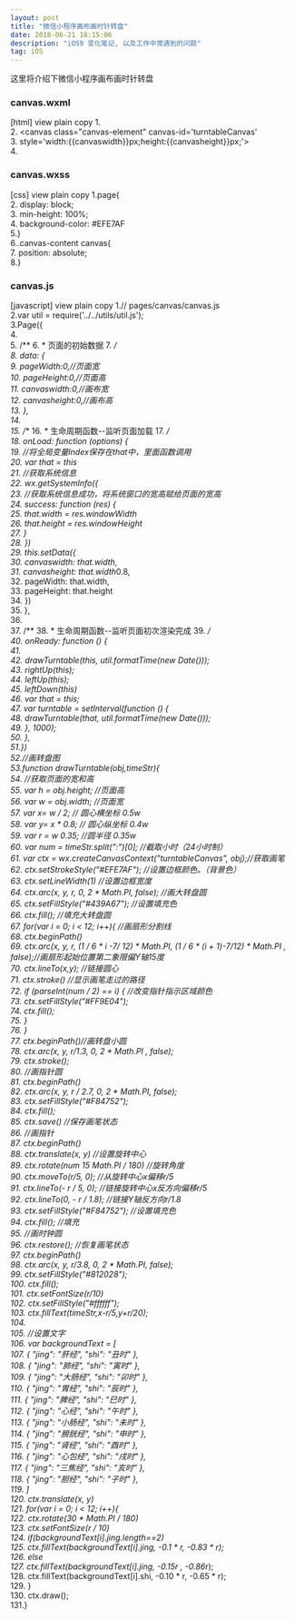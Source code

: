 ```yaml
---
layout: post
title: "微信小程序画布画时针转盘"
date: 2018-06-21 18:15:06 
description: "iOS9 变化笔记, 以及工作中常遇到的问题"
tag: iOS
---
```


这里将介绍下微信小程序画布画时针转盘
     

### canvas.wxml




[html] view plain copy 
1.<view class="canvas-content">  
2.   <canvas class="canvas-element" canvas-id='turntableCanvas'   
3.          style='width:{{canvaswidth}}px;height:{{canvasheight}}px;'></canvas>       
4.</view>   



### canvas.wxss


[css] view plain copy 
1.page{  
2.  display: block;  
3.  min-height: 100%;    
4.  background-color: #EFE7AF  
5.}  
6..canvas-content canvas{  
7.  position: absolute;  
8.}  


### canvas.js


[javascript] view plain copy 
1.// pages/canvas/canvas.js  
2.var util = require('../../utils/util.js');   
3.Page({  
4.   
5.  /** 
6.   * 页面的初始数据 
7.   */  
8.  data: {  
9.    pageWidth:0,//页面宽  
10.    pageHeight:0,//页面高  
11.    canvaswidth:0,//画布宽  
12.    canvasheight:0,//画布高  
13.  },  
14.  
15.  /** 
16.   * 生命周期函数--监听页面加载 
17.   */  
18.  onLoad: function (options) {  
19.    //将全局变量Index保存在that中，里面函数调用   
20.    var that = this  
21.    //获取系统信息   
22.    wx.getSystemInfo({  
23.      //获取系统信息成功，将系统窗口的宽高赋给页面的宽高   
24.      success: function (res) {  
25.        that.width = res.windowWidth  
26.        that.height = res.windowHeight   
27.      }  
28.    })   
29.    this.setData({  
30.      canvaswidth: that.width,  
31.      canvasheight: that.width*0.8,  
32.      pageWidth: that.width,  
33.      pageHeight: that.height  
34.    })  
35.  },  
36.  
37.  /** 
38.   * 生命周期函数--监听页面初次渲染完成 
39.   */  
40.  onReady: function () {  
41.      
42.    drawTurntable(this, util.formatTime(new Date()));  
43.    rightUp(this);  
44.    leftUp(this);  
45.    leftDown(this)  
46.    var that = this;  
47.    var turntable = setInterval(function () {  
48.      drawTurntable(that, util.formatTime(new Date()));  
49.    }, 1000);    
50.  },  
51.})  
52.//画转盘图  
53.function drawTurntable(obj,timeStr){  
54. //获取页面的宽和高  
55.  var h = obj.height;       //页面高  
56.  var w = obj.width;        //页面宽  
57.  var x= w / 2;             // 圆心横坐标 0.5w  
58.  var y= x * 0.8;           // 圆心纵坐标 0.4w  
59.  var r = w *0.35;     //圆半径 0.35w  
60.  var num = timeStr.split(":")[0];  //截取小时（24小时制）  
61.  var ctx = wx.createCanvasContext("turntableCanvas", obj);//获取画笔  
62.  ctx.setStrokeStyle("#EFE7AF");    //设置边框颜色。（背景色）  
63.  ctx.setLineWidth(1)               //设置边框宽度  
64.  ctx.arc(x, y, r, 0, 2 * Math.PI, false); //画大转盘圆  
65.  ctx.setFillStyle("#439A67");      //设置填充色  
66.  ctx.fill();                       //填充大转盘圆  
67.  for(var i = 0; i < 12; i++){      //画扇形分割线  
68.    ctx.beginPath()  
69.    ctx.arc(x, y, r, (1 / 6 * i -7/ 12) * Math.PI, (1 / 6 * (i + 1)-7/12) * Math.PI , false);//画扇形起始位置第二象限偏Y轴15度  
70.    ctx.lineTo(x,y);                //链接圆心  
71.    ctx.stroke()                    //显示画笔走过的路径  
72.    if (parseInt(num / 2) == i) {   //改变指针指示区域颜色  
73.      ctx.setFillStyle("#FF9E04");  
74.      ctx.fill();  
75.    }  
76.  }   
77.  ctx.beginPath()//画转盘小圆  
78.  ctx.arc(x, y, r/1.3, 0, 2 * Math.PI , false);  
79.  ctx.stroke();  
80.  //画指针圆  
81.  ctx.beginPath()  
82.  ctx.arc(x, y, r / 2.7, 0, 2 * Math.PI, false);  
83.  ctx.setFillStyle("#F84752");  
84.  ctx.fill();  
85.  ctx.save()                          //保存画笔状态  
86.  //画指针  
87.  ctx.beginPath()  
88.  ctx.translate(x, y)                 //设置旋转中心  
89.  ctx.rotate(num *15* Math.PI / 180)  //旋转角度  
90.  ctx.moveTo(r/5, 0);                 //从旋转中心x偏移r/5  
91.  ctx.lineTo(- r / 5, 0);             //链接旋转中心x反方向偏移r/5  
92.  ctx.lineTo(0, - r / 1.8);           //链接Y轴反方向r/1.8  
93.  ctx.setFillStyle("#F84752");        //设置填充色  
94.  ctx.fill();                         //填充  
95.  //画时钟圆  
96.  ctx.restore();                      //恢复画笔状态  
97.  ctx.beginPath()  
98.  ctx.arc(x, y, r/3.8, 0, 2 * Math.PI, false);  
99.  ctx.setFillStyle("#812028");  
100.  ctx.fill();  
101.  ctx.setFontSize(r/10)  
102.  ctx.setFillStyle("#ffffff");  
103.  ctx.fillText(timeStr,x-r/5,y+r/20);  
104.  
105.  //设置文字  
106.  var backgroundText = [  
107.    { "jing": "肝经", "shi": "丑时" },  
108.    { "jing": "肺经", "shi": "寅时" },  
109.    { "jing": "大肠经", "shi": "卯时" },  
110.    { "jing": "胃经", "shi": "辰时" },  
111.    { "jing": "脾经", "shi": "巳时" },  
112.    { "jing": "心经", "shi": "午时" },  
113.    { "jing": "小肠经", "shi": "未时" },  
114.    { "jing": "膀胱经", "shi": "申时" },  
115.    { "jing": "肾经", "shi": "酉时" },  
116.    { "jing": "心包经", "shi": "戌时" },  
117.    { "jing": "三焦经", "shi": "亥时" },  
118.    { "jing": "胆经", "shi": "子时" },  
119.  ]  
120.  ctx.translate(x, y)  
121.  for(var i = 0; i < 12; i++){  
122.    ctx.rotate(30 * Math.PI / 180)  
123.    ctx.setFontSize(r / 10)  
124.    if(backgroundText[i].jing.length==2)  
125.      ctx.fillText(backgroundText[i].jing, -0.1 * r, -0.83 * r);   
126.    else  
127.      ctx.fillText(backgroundText[i].jing, -0.15*r , -0.86*r);    
128.    ctx.fillText(backgroundText[i].shi, -0.10 * r, -0.65 * r);  
129.  }  
130.  ctx.draw();  
131.}  


